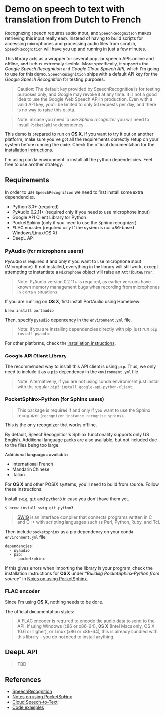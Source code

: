 # Demo on speech to text with translation from Dutch to French

Recognizing speech requires audio input, and `SpeechRecognition` makes retrieving this 
input really easy. Instead of having to build scripts for accessing microphones and 
processing audio files from scratch, `SpeechRecognition` will have you up and running 
in just a few minutes.

This library acts as a wrapper for several popular speech APIs online and offline, 
and is thus extremely flexible. More specifically, it supports the 
*Google Speech Recognition* and *Google Cloud Speech API*, which I'm going to use for this demo. 
`SpeechRecognition` ships with a default API key for the *Google Speech Recognition* for testing purposes.

> Caution: The default key provided by SpeechRecognition is for testing purposes only, 
and Google may revoke it at any time. It is not a good idea to use the Google Web Speech API 
in production. Even with a valid API key, you’ll be limited to only 50 requests per day, 
and there is no way to raise this quota.


> Note: in case you need to use *Sphinx recognizer* you will need to install `PocketSphinx`
dependency

This demo is prepared to run on __OS X__. If you want to try it out on another platform, 
make sure you've got all the requirements correctly setup on your system before running the code.
Check the official documentation for the 
[installation instructions](https://pypi.org/project/SpeechRecognition/). 

I'm using conda environment to install all the python dependencies. Feel free to use another
strategy.  

## Requirements

In order to use `SpeechRecognition` we need to first install some extra dependencies.

- Python 3.3+ (required)
- PyAudio 0.2.11+ (required only if you need to use microphone input)
- Google API Client Library for Python
- PocketSphinx (only if you need to use the Sphinx recognizer)
- FLAC encoder (required only if the system is not x86-based Windows/Linux/OS X)
- DeepL API

### PyAudio (for microphone users)

PyAudio is required if and only if you want to use microphone input (Microphone).
If not installed, everything in the library will still work, except attempting to 
instantiate a `Microphone` object will raise an `AttributeError`.

 
> Note: PyAudio version 0.2.11+ is required, as earlier versions have known
memory management bugs when recording from microphones in certain situations.

If you are running on __OS X__, first install PortAudio using Homebrew:

    brew install portaudio

Then, specify `pyaudio` dependency in the `environment.yml` file.
 
> Note: if you are installing dependencies directly with pip, just run 
`pip install pyaudio`
    
For other platforms, check the [installation instructions](https://pypi.org/project/SpeechRecognition/).


### Google API Client Library 

The recommended way to install this API client is using `pip`. Thus, we only need to include 
it as a `pip` dependency in the `environment.yml` file.

> Note: Alternativelly, if you are not using conda environment just install with the regular
`pip3 install google-api-python-client`.

### PocketSphinx-Python (for Sphinx users)

> This package is required if and only if you want to use the Sphinx recognizer 
(`recognizer_instance.recognize_sphinx`).

This is the only recognizer that works offline. 

By default, SpeechRecognition's Sphinx functionality supports only US English. 
Additional language packs are also available, but not included due to 
the files being too large.

Additional languages available:

- International French
- Mandarin Chinese
- Italian

For __OS X__ and other POSIX systems, you'll need to build from source. Follow these instructions:

Install `swig`, `git` and `python3` in case you don't have them yet.
     
    $ brew install swig git python3

> [SWIG](http://www.swig.org/exec.html) is an interface compiler that connects programs 
written in C and C++ with scripting languages such as Perl, Python, Ruby, and Tcl.

    
Then include `pocketsphinx` as a pip dependency on your conda `environment.yml` file

    dependencies:
      - pyaudio
      - pip:
        - pocketsphinx

If this gives errors when importing the library in your program, check the 
installation instructions for __OS X__ under *“Building PocketSphinx-Python from source”* in 
[Notes on using PocketSphinx](https://github.com/Uberi/speech_recognition/blob/master/reference/pocketsphinx.rst).


### FLAC encoder

Since I'm using __OS X__, nothing needs to be done.

The official documentation states:

> A FLAC encoder is required to encode the audio data to send to the API. 
If using Windows (x86 or x86-64), __OS X__ (Intel Macs only, OS X 10.6 or higher), 
or Linux (x86 or x86-64), this is already bundled with this library - 
you do not need to install anything.


## DeepL API

>TBD


## References

- [SpeechRecognition](https://pypi.org/project/SpeechRecognition/)
- [Notes on using PocketSphinx](https://github.com/Uberi/speech_recognition/blob/master/reference/pocketsphinx.rst)
- [Cloud Speech-to-Text](https://cloud.google.com/speech-to-text/)
- [Code examples](https://github.com/Uberi/speech_recognition/tree/master/examples)